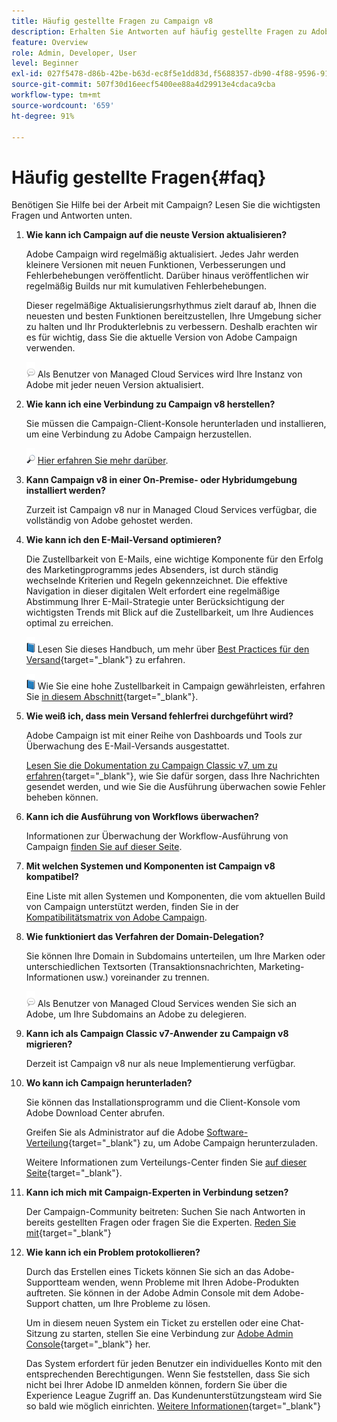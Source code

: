 ```yaml
---
title: Häufig gestellte Fragen zu Campaign v8
description: Erhalten Sie Antworten auf häufig gestellte Fragen zu Adobe Campaign.
feature: Overview
role: Admin, Developer, User
level: Beginner
exl-id: 027f5478-d86b-42be-b63d-ec8f5e1dd83d,f5688357-db90-4f88-9596-91e9d0a20d75
source-git-commit: 507f30d16eecf5400ee88a4d29913e4cdaca9cba
workflow-type: tm+mt
source-wordcount: '659'
ht-degree: 91%

---
```


# Häufig gestellte Fragen{#faq}

Benötigen Sie Hilfe bei der Arbeit mit Campaign? Lesen Sie die wichtigsten Fragen und Antworten unten.

1. **Wie kann ich Campaign auf die neuste Version aktualisieren?**

   Adobe Campaign wird regelmäßig aktualisiert. Jedes Jahr werden kleinere Versionen mit neuen Funktionen, Verbesserungen und Fehlerbehebungen veröffentlicht. Darüber hinaus veröffentlichen wir regelmäßig Builds nur mit kumulativen Fehlerbehebungen.

   Dieser regelmäßige Aktualisierungsrhythmus zielt darauf ab, Ihnen die neuesten und besten Funktionen bereitzustellen, Ihre Umgebung sicher zu halten und Ihr Produkterlebnis zu verbessern. Deshalb erachten wir es für wichtig, dass Sie die aktuelle Version von Adobe Campaign verwenden.

   ![](../assets/do-not-localize/speech.png)  Als Benutzer von Managed Cloud Services wird Ihre Instanz von Adobe mit jeder neuen Version aktualisiert.

1. **Wie kann ich eine Verbindung zu Campaign v8 herstellen?**

   Sie müssen die Campaign-Client-Konsole herunterladen und installieren, um eine Verbindung zu Adobe Campaign herzustellen.

   ![](../assets/do-not-localize/glass.png) [Hier erfahren Sie mehr darüber](connect.md).

1. **Kann Campaign v8 in einer On-Premise- oder Hybridumgebung installiert werden?**

   Zurzeit ist Campaign v8 nur in Managed Cloud Services verfügbar, die vollständig von Adobe gehostet werden.

1. **Wie kann ich den E-Mail-Versand optimieren?**

   Die Zustellbarkeit von E-Mails, eine wichtige Komponente für den Erfolg des Marketingprogramms jedes Absenders, ist durch ständig wechselnde Kriterien und Regeln gekennzeichnet. Die effektive Navigation in dieser digitalen Welt erfordert eine regelmäßige Abstimmung Ihrer E-Mail-Strategie unter Berücksichtigung der wichtigsten Trends mit Blick auf die Zustellbarkeit, um Ihre Audiences optimal zu erreichen.

   ![](../assets/do-not-localize/book.png) Lesen Sie dieses Handbuch, um mehr über [Best Practices für den Versand](https://experienceleague.adobe.com/docs/deliverability-learn/deliverability-best-practice-guide/introduction.html?lang=de){target=&quot;_blank&quot;} zu erfahren.

   ![](../assets/do-not-localize/book.png) Wie Sie eine hohe Zustellbarkeit in Campaign gewährleisten, erfahren Sie [in diesem Abschnitt](https://experienceleague.adobe.com/docs/deliverability-learn/deliverability-best-practice-guide/additional-resources/general-resources.html?lang=de){target=&quot;_blank&quot;}.

1. **Wie weiß ich, dass mein Versand fehlerfrei durchgeführt wird?**

   Adobe Campaign ist mit einer Reihe von Dashboards und Tools zur Überwachung des E-Mail-Versands ausgestattet.

   [Lesen Sie die Dokumentation zu Campaign Classic v7, um zu erfahren](https://experienceleague.adobe.com/docs/campaign-classic/using/sending-messages/monitoring-deliveries/about-delivery-monitoring.html?lang=de){target=&quot;_blank&quot;}, wie Sie dafür sorgen, dass Ihre Nachrichten gesendet werden, und wie Sie die Ausführung überwachen sowie Fehler beheben können.

1. **Kann ich die Ausführung von Workflows überwachen?**

   Informationen zur Überwachung der Workflow-Ausführung von Campaign [finden Sie auf dieser Seite](https://experienceleague.adobe.com/docs/campaign/automation/workflows/executing-a-workflow/start-a-workflow.html?lang=de).

1. **Mit welchen Systemen und Komponenten ist Campaign v8 kompatibel?**

   Eine Liste mit allen Systemen und Komponenten, die vom aktuellen Build von Campaign unterstützt werden, finden Sie in der [Kompatibilitätsmatrix von Adobe Campaign](compatibility-matrix.md).

1. **Wie funktioniert das Verfahren der Domain-Delegation?**

   Sie können Ihre Domain in Subdomains unterteilen, um Ihre Marken oder unterschiedlichen Textsorten (Transaktionsnachrichten, Marketing-Informationen usw.) voreinander zu trennen.

   ![](../assets/do-not-localize/speech.png)  Als Benutzer von Managed Cloud Services wenden Sie sich an Adobe, um Ihre Subdomains an Adobe zu delegieren.

1. **Kann ich als Campaign Classic v7-Anwender zu Campaign v8 migrieren?**

   Derzeit ist Campaign v8 nur als neue Implementierung verfügbar.

1. **Wo kann ich Campaign herunterladen?**

   Sie können das Installationsprogramm und die Client-Konsole vom Adobe Download Center abrufen.

   Greifen Sie als Administrator auf die Adobe [Software-Verteilung](https://experience.adobe.com/#/downloads/content/software-distribution/de/campaign.html){target=&quot;_blank&quot;} zu, um Adobe Campaign herunterzuladen.

   Weitere Informationen zum Verteilungs-Center finden Sie [auf dieser Seite](https://experienceleague.adobe.com/docs/experience-cloud/software-distribution/home.html?lang=de){target=&quot;_blank&quot;}.

1. **Kann ich mich mit Campaign-Experten in Verbindung setzen?**

   Der Campaign-Community beitreten: Suchen Sie nach Antworten in bereits gestellten Fragen oder fragen Sie die Experten. [Reden Sie mit](https://experienceleaguecommunities.adobe.com/t5/adobe-campaign-classic/ct-p/adobe-campaign-classic-community){target=&quot;_blank&quot;}


1. **Wie kann ich ein Problem protokollieren?**

   Durch das Erstellen eines Tickets können Sie sich an das Adobe-Supportteam wenden, wenn Probleme mit Ihren Adobe-Produkten auftreten. Sie können in der Adobe Admin Console mit dem Adobe-Support chatten, um Ihre Probleme zu lösen.

   Um in diesem neuen System ein Ticket zu erstellen oder eine Chat-Sitzung zu starten, stellen Sie eine Verbindung zur [Adobe Admin Console](https://adminConsole.adobe.com/overview){target=&quot;_blank&quot;} her.

   Das System erfordert für jeden Benutzer ein individuelles Konto mit den entsprechenden Berechtigungen. Wenn Sie feststellen, dass Sie sich nicht bei Ihrer Adobe ID anmelden können, fordern Sie über die Experience League Zugriff an. Das Kundenunterstützungsteam wird Sie so bald wie möglich einrichten. [Weitere Informationen](https://helpx.adobe.com/de/enterprise/admin-guide.html/enterprise/using/support-for-experience-cloud.ug.html){target=&quot;_blank&quot;}
